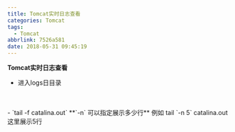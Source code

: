 ```yaml
---
title: Tomcat实时日志查看
categories: Tomcat
tags:
  - Tomcat
abbrlink: 7526a581
date: 2018-05-31 09:45:19
---
```


**Tomcat实时日志查看**
<!-- more -->

- 进入logs日目录  
<br>
<br>
- `tail -f catalina.out` **`-n` 可以指定展示多少行** 例如 tail `-n 5` catalina.out 这里展示5行